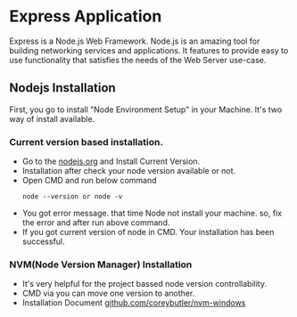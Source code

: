 # Express Application
   Express is a Node.js Web Framework. Node.js is an amazing tool for building networking services and applications.  It features to provide easy to use functionality that satisfies the needs of the Web Server use-case.

## Nodejs Installation
  First, you go to install "Node Environment Setup" in your Machine.
 It's two way of install available.
 
### Current version based installation.
  * Go to the [nodejs.org](https://nodejs.org/en/) and Install Current Version.
  * Installation after check your node version available or not.
  * Open CMD and run below command
     ```
     node --version or node -v
     ```
  * You got error message. that time Node not install your machine. so, fix the error and after run above    command.
  * If you got current version of node in CMD. Your installation has been successful.

### NVM(Node Version Manager) Installation
  * It's very helpful for the project bassed node version controllability.
  * CMD via you can move one version to another.
  * Installation Document [github.com/coreybutler/nvm-windows](https://github.com/coreybutler/nvm-windows)
